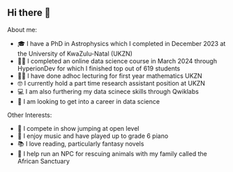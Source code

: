 ## Hi there 👋

About me:
- 🎓 I have a PhD in Astrophysics which I completed in December 2023 at the University of KwaZulu-Natal (UKZN)
- 👩‍💻 I completed an online data science course in March 2024 through HyperionDev for which I finished top out of 619 students
- 👩‍🏫 I have done adhoc lecturing for first year mathematics UKZN
- 🤓 I currently hold a part time research assistant position at UKZN
- 💻 I am also furthering my data scinece skills through Qwiklabs
- 👀 I am looking to get into a career in data science

Other Interests:
- 🦄 I compete in show jumping at open level
- 🎼 I enjoy music and have played up to grade 6 piano
- 📚 I love reading, particularly fantasy novels
- 🐾 I help run an NPC for rescuing animals with my family called the African Sanctuary


<!--
**KasSellick/KasSellick** is a ✨ _special_ ✨ repository because its `README.md` (this file) appears on your GitHub profile.

Here are some ideas to get you started:

- 🔭 I’m currently working on ...
- 🌱 I’m currently learning ...
- 👯 I’m looking to collaborate on ...
- 🤔 I’m looking for help with ...
- 💬 Ask me about ...
- 📫 How to reach me: ...
- 😄 Pronouns: ...
- ⚡ Fun fact: ...
-->
